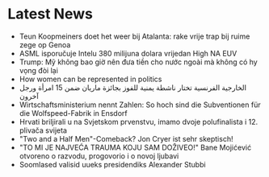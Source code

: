# Latest News
-  Teun Koopmeiners doet het weer bij Atalanta: rake vrije trap bij ruime zege op Genoa
-  ASML isporučuje Intelu 380 milijuna dolara vrijedan High NA EUV
-  Trump: Mỹ không bao giờ nên đưa tiền cho nước ngoài mà không có hy vọng đòi lại
-  How women can be represented in politics
-  الخارجية الفرنسية تختار ناشطة يمنية للفوز بجائزة ماريان ضمن 15 امرأة ورجل آخرون
-  Wirtschaftsministerium nennt Zahlen: So hoch sind die Subventionen für die Wolfspeed-Fabrik in Ensdorf
-  Hrvati briljirali u na Svjetskom prvenstvu, imamo dvoje polufinalista i 12. plivača svijeta
-  "Two and a Half Men"-Comeback? Jon Cryer ist sehr skeptisch!
-  "TO MI JE NAJVEĆA TRAUMA KOJU SAM DOŽIVEO!" Bane Mojićević otvoreno o razvodu, progovorio i o novoj ljubavi
-  Soomlased valisid uueks presidendiks Alexander Stubbi
